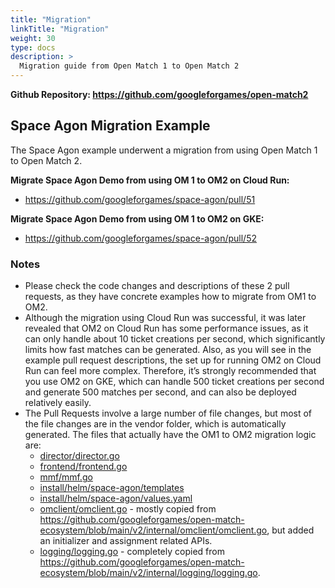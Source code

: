 ```yaml
---
title: "Migration"
linkTitle: "Migration"
weight: 30
type: docs
description: >
  Migration guide from Open Match 1 to Open Match 2
---
```


**Github Repository: https://github.com/googleforgames/open-match2**

## Space Agon Migration Example
The Space Agon example underwent a migration from using Open Match 1 to Open Match 2.

**Migrate Space Agon Demo from using OM 1 to OM2 on Cloud Run:** 

- https://github.com/googleforgames/space-agon/pull/51

**Migrate Space Agon Demo from using OM 1 to OM2 on GKE:**

- https://github.com/googleforgames/space-agon/pull/52

### Notes
- Please check the code changes and descriptions of these 2 pull requests, as they have concrete examples how to migrate from OM1 to OM2.
- Although the migration using Cloud Run was successful, it was later revealed that OM2 on Cloud Run has some performance issues, as it can only handle about 10 ticket creations per second, which significantly limits how fast matches can be generated. Also, as you will see in the example pull request descriptions, the set up for running OM2 on Cloud Run can feel more complex. Therefore, it’s strongly recommended that you use OM2 on GKE, which can handle 500 ticket creations per second and generate 500 matches per second, and can also be deployed relatively easily.
- The Pull Requests involve a large number of file changes, but most of the file changes are in the vendor folder, which is automatically generated. The files that actually have the OM1 to OM2 migration logic are:
    - [director/director.go](https://github.com/googleforgames/space-agon/blob/main/director/director.go)
    - [frontend/frontend.go](https://github.com/googleforgames/space-agon/blob/main/frontend/frontend.go)
    - [mmf/mmf.go](https://github.com/googleforgames/space-agon/blob/main/mmf/mmf.go)
    - [install/helm/space-agon/templates](https://github.com/googleforgames/space-agon/tree/main/install/helm/space-agon/templates)
    - [install/helm/space-agon/values.yaml](https://github.com/googleforgames/space-agon/blob/main/install/helm/space-agon/values.yaml)
    - [omclient/omclient.go](https://github.com/googleforgames/space-agon/blob/main/omclient/omclient.go) - mostly copied from https://github.com/googleforgames/open-match-ecosystem/blob/main/v2/internal/omclient/omclient.go, but added an initializer and assignment related APIs.
    - [logging/logging.go](https://github.com/googleforgames/space-agon/blob/main/logging/logging.go) - completely copied from https://github.com/googleforgames/open-match-ecosystem/blob/main/v2/internal/logging/logging.go.
